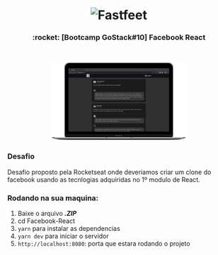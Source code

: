 <h1 align="center">
  <img alt="Fastfeet" title="Fastfeet" src="https://camo.githubusercontent.com/8c13dc2618dbd7f76d1d574350b98fdee1335ce5/68747470733a2f2f726f636b6574736561742d63646e2e73332d73612d656173742d312e616d617a6f6e6177732e636f6d2f626f6f7463616d702d6865616465722e706e67" width="200px" />
</h1>

<h3 align="center">
  :rocket: [Bootcamp GoStack#10] Facebook React
</h3>

<br>

<p align="center">
  <img alt="Frontend" src="./files/MacBookNew.png" width="60%">
</p>

### Desafio
Desafio proposto pela Rocketseat onde deveriamos criar um clone do facebook usando as
tecnlogias adquiridas no 1º modulo de React.

### Rodando na sua maquina:

1. Baixe o arquivo ***.ZIP***
2. cd Facebook-React
3. `yarn` para instalar as dependencias
4. `yarn dev` para iniciar o servidor
5. `http://localhost:8080`: porta que estara rodando o projeto